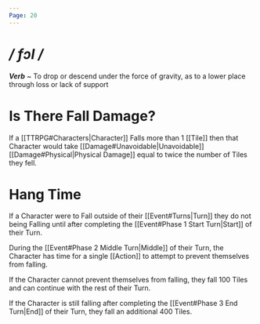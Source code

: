 ```yaml
---
Page: 20
---
```

# */ fɔl /*
***Verb*** ~ To drop or descend under the force of gravity, as to a lower place through loss or lack of support
# Is There Fall Damage?
If a [[TTRPG#Characters|Character]] Falls more than 1 [[Tile]] then that Character would take [[Damage#Unavoidable|Unavoidable]] [[Damage#Physical|Physical Damage]] equal to twice the number of Tiles they fell.
# Hang Time
If a Character were to Fall outside of their [[Event#Turns|Turn]] they do not being Falling until after completing the [[Event#Phase 1 Start Turn|Start]] of their Turn. 

During the [[Event#Phase 2 Middle Turn|Middle]] of their Turn, the Character has time for a single [[Action]] to attempt to prevent themselves from falling.

If the Character cannot prevent themselves from falling, they fall 100 Tiles and can continue with the rest of their Turn. 

If the Character is still falling after completing the [[Event#Phase 3 End Turn|End]] of their Turn, they fall an additional 400 Tiles.
